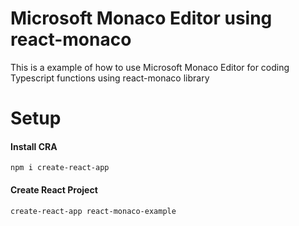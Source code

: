 # Microsoft Monaco Editor using react-monaco
This is a example of how to use Microsoft Monaco Editor for coding Typescript functions using react-monaco library

# Setup

#### Install CRA
```
npm i create-react-app
```
#### Create React Project

```
create-react-app react-monaco-example

```